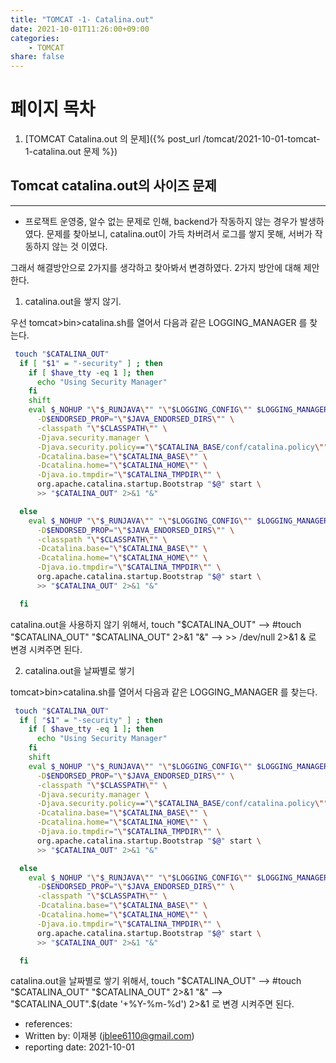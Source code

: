 ```yaml
---
title: "TOMCAT -1- Catalina.out"
date: 2021-10-01T11:26:00+09:00
categories: 
    - TOMCAT
share: false
---
```


# 페이지 목차
1. [TOMCAT Catalina.out 의 문제]({% post_url /tomcat/2021-10-01-tomcat-1-catalina.out 문제 %})

## Tomcat catalina.out의 사이즈 문제

---
- 프로잭트 운영중, 알수 없는 문제로 인해, backend가 작동하지 않는 경우가 발생하였다. 문제를 찾아보니, 
catalina.out이 가득 차버려서 로그를 쌓지 못해, 서버가 작동하지 않는 것 이였다.

그래서 해결방안으로 2가지를 생각하고 찾아봐서 변경하였다. 2가지 방안에 대해 제안한다.

1. catalina.out을 쌓지 않기.

우선 tomcat>bin>catalina.sh를 열어서 다음과 같은 LOGGING_MANAGER 를 찾는다.

```sh
 touch "$CATALINA_OUT"
  if [ "$1" = "-security" ] ; then
    if [ $have_tty -eq 1 ]; then
      echo "Using Security Manager"
    fi
    shift
    eval $_NOHUP "\"$_RUNJAVA\"" "\"$LOGGING_CONFIG\"" $LOGGING_MANAGER "$JAVA_OPTS" "$CATALINA_OPTS" \
      -D$ENDORSED_PROP="\"$JAVA_ENDORSED_DIRS\"" \
      -classpath "\"$CLASSPATH\"" \
      -Djava.security.manager \
      -Djava.security.policy=="\"$CATALINA_BASE/conf/catalina.policy\"" \
      -Dcatalina.base="\"$CATALINA_BASE\"" \
      -Dcatalina.home="\"$CATALINA_HOME\"" \
      -Djava.io.tmpdir="\"$CATALINA_TMPDIR\"" \
      org.apache.catalina.startup.Bootstrap "$@" start \
      >> "$CATALINA_OUT" 2>&1 "&"

  else
    eval $_NOHUP "\"$_RUNJAVA\"" "\"$LOGGING_CONFIG\"" $LOGGING_MANAGER "$JAVA_OPTS" "$CATALINA_OPTS" \
      -D$ENDORSED_PROP="\"$JAVA_ENDORSED_DIRS\"" \
      -classpath "\"$CLASSPATH\"" \
      -Dcatalina.base="\"$CATALINA_BASE\"" \
      -Dcatalina.home="\"$CATALINA_HOME\"" \
      -Djava.io.tmpdir="\"$CATALINA_TMPDIR\"" \
      org.apache.catalina.startup.Bootstrap "$@" start \
      >> "$CATALINA_OUT" 2>&1 "&"

  fi
```
 catalina.out을 사용하지 않기 위해서, 
touch "$CATALINA_OUT"  -->  #touch "$CATALINA_OUT"
"$CATALINA_OUT" 2>&1 "&"  -->  >> /dev/null 2>&1 &
로 변경 시켜주면 된다.


2. catalina.out을 날짜별로 쌓기


tomcat>bin>catalina.sh를 열어서 다음과 같은 LOGGING_MANAGER 를 찾는다.

```sh
 touch "$CATALINA_OUT"
  if [ "$1" = "-security" ] ; then
    if [ $have_tty -eq 1 ]; then
      echo "Using Security Manager"
    fi
    shift
    eval $_NOHUP "\"$_RUNJAVA\"" "\"$LOGGING_CONFIG\"" $LOGGING_MANAGER "$JAVA_OPTS" "$CATALINA_OPTS" \
      -D$ENDORSED_PROP="\"$JAVA_ENDORSED_DIRS\"" \
      -classpath "\"$CLASSPATH\"" \
      -Djava.security.manager \
      -Djava.security.policy=="\"$CATALINA_BASE/conf/catalina.policy\"" \
      -Dcatalina.base="\"$CATALINA_BASE\"" \
      -Dcatalina.home="\"$CATALINA_HOME\"" \
      -Djava.io.tmpdir="\"$CATALINA_TMPDIR\"" \
      org.apache.catalina.startup.Bootstrap "$@" start \
      >> "$CATALINA_OUT" 2>&1 "&"

  else
    eval $_NOHUP "\"$_RUNJAVA\"" "\"$LOGGING_CONFIG\"" $LOGGING_MANAGER "$JAVA_OPTS" "$CATALINA_OPTS" \
      -D$ENDORSED_PROP="\"$JAVA_ENDORSED_DIRS\"" \
      -classpath "\"$CLASSPATH\"" \
      -Dcatalina.base="\"$CATALINA_BASE\"" \
      -Dcatalina.home="\"$CATALINA_HOME\"" \
      -Djava.io.tmpdir="\"$CATALINA_TMPDIR\"" \
      org.apache.catalina.startup.Bootstrap "$@" start \
      >> "$CATALINA_OUT" 2>&1 "&"

  fi
```
 catalina.out을 날짜별로 쌓기 위해서, 
touch "$CATALINA_OUT"  -->  #touch "$CATALINA_OUT"
"$CATALINA_OUT" 2>&1 "&"  -->  "$CATALINA_OUT".$(date '+%Y-%m-%d') 2>&1
로 변경 시켜주면 된다.


- references:
- Written by: 이재봉 (jblee6110@gmail.com)
- reporting date: 2021-10-01
